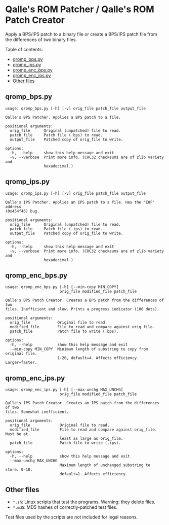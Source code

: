 # Qalle's ROM Patcher / Qalle's ROM Patch Creator
Apply a BPS/IPS patch to a binary file or create a BPS/IPS patch file from the
differences of two binary files.

Table of contents:
* [qromp_bps.py](#qromp_bpspy)
* [qromp_ips.py](#qromp_ipspy)
* [qromp_enc_bps.py](#qromp_enc_bpspy)
* [qromp_enc_ips.py](#qromp_enc_ipspy)
* [Other files](#other-files)

## qromp_bps.py
```
usage: qromp_bps.py [-h] [-v] orig_file patch_file output_file

Qalle's BPS Patcher. Applies a BPS patch to a file.

positional arguments:
  orig_file      Original (unpatched) file to read.
  patch_file     Patch file (.bps) to read.
  output_file    Patched copy of orig_file to write.

options:
  -h, --help     show this help message and exit
  -v, --verbose  Print more info. (CRC32 checksums are of zlib variety and
                 hexadecimal.)
```

## qromp_ips.py
```
usage: qromp_ips.py [-h] [-v] orig_file patch_file output_file

Qalle's IPS Patcher. Applies an IPS patch to a file. Has the 'EOF' address
(0x454f46) bug.

positional arguments:
  orig_file      Original (unpatched) file to read.
  patch_file     Patch file (.ips) to read.
  output_file    Patched copy of orig_file to write.

options:
  -h, --help     show this help message and exit
  -v, --verbose  Print more info. (CRC32 checksums are of zlib variety and
                 hexadecimal.)
```

## qromp_enc_bps.py
```
usage: qromp_enc_bps.py [-h] [--min-copy MIN_COPY]
                        orig_file modified_file patch_file

Qalle's BPS Patch Creator. Creates a BPS patch from the differences of two
files. Inefficient and slow. Prints a progress indicator (100 dots).

positional arguments:
  orig_file            Original file to read.
  modified_file        File to read and compare against orig_file.
  patch_file           Patch file to write (.bps).

options:
  -h, --help           show this help message and exit
  --min-copy MIN_COPY  Minimum length of substring to copy from original file.
                       1-20, default=4. Affects efficiency. Larger=faster.
```

## qromp_enc_ips.py
```
usage: qromp_enc_ips.py [-h] [--max-unchg MAX_UNCHG]
                        orig_file modified_file patch_file

Qalle's IPS Patch Creator. Creates an IPS patch from the differences of two
files. Somewhat inefficient.

positional arguments:
  orig_file             Original file to read.
  modified_file         File to read and compare against orig_file. Must be at
                        least as large as orig_file.
  patch_file            Patch file to write (.ips).

options:
  -h, --help            show this help message and exit
  --max-unchg MAX_UNCHG
                        Maximum length of unchanged substring to store. 0-10,
                        default=1. Affects efficiency.
```

## Other files
* `*.sh`: Linux scripts that test the programs. Warning: they delete files.
* `*.md5`: MD5 hashes of correctly-patched test files.

Test files used by the scripts are not included for legal reasons.
